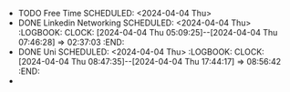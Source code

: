 - TODO Free Time
  SCHEDULED: <2024-04-04 Thu>
- DONE Linkedin Networking
  SCHEDULED: <2024-04-04 Thu>
  :LOGBOOK:
  CLOCK: [2024-04-04 Thu 05:09:25]--[2024-04-04 Thu 07:46:28] =>  02:37:03
  :END:
- DONE Uni
  SCHEDULED: <2024-04-04 Thu>
  :LOGBOOK:
  CLOCK: [2024-04-04 Thu 08:47:35]--[2024-04-04 Thu 17:44:17] =>  08:56:42
  :END:
-
